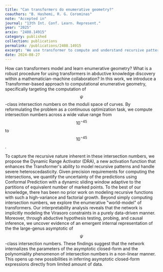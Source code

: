 ```yaml
---
title: "Can transformers do enumerative geometry?"
coauthors: "B. Hashemi, R. G. Corominas"
note: "Accepted in"
journal: "13th Int. Conf. Learn. Represent."
year: "2025"
arxiv: "2408.14915"
category: published
collection: publications
permalink: /publications/2408.14915
excerpt: 'We use transformer to compute and understand recursive patterns in $$ \psi $$-class intersection numbers, showing that the model learns key mathematical features from the data.'
date: 2024-08-27
---
```


How can transformers model and learn enumerative geometry? What is a robust procedure for using transformers in abductive knowledge discovery within a mathematician-machine collaboration? In this work, we introduce a Transformer-based approach to computational enumerative geometry, specifically targeting the computation of $$\psi$$-class intersection numbers on the moduli space of curves. By reformulating the problem as a continuous optimization task, we compute intersection numbers across a wide value range from $$10^{-45}$$ to $$10^{-45}$$.

To capture the recursive nature inherent in these intersection numbers, we propose the Dynamic Range Activator (DRA), a new activation function that enhances the Transformer's ability to model recursive patterns and handle severe heteroscedasticity. Given precision requirements for computing the intersections, we quantify the uncertainty of the predictions using Conformal Prediction with a dynamic sliding window adaptive to the partitions of equivalent number of marked points. To the best of our knowledge, there has been no prior work on modeling recursive functions with such a high-variance and factorial growth. Beyond simply computing intersection numbers, we explore the enumerative "world-model" of transformers. Our interpretability analysis reveals that the network is implicitly modeling the Virasoro constraints in a purely data-driven manner. Moreover, through abductive hypothesis testing, probing, and causal inference, we uncover evidence of an emergent internal representation of the the large-genus asymptotic of $$\psi$$-class intersection numbers. These findings suggest that the network internalizes the parameters of the asymptotic closed-form and the polynomiality phenomenon of intersection numbers in a non-linear manner. This opens up new possibilities in inferring asymptotic closed-form expressions directly from limited amount of data. 